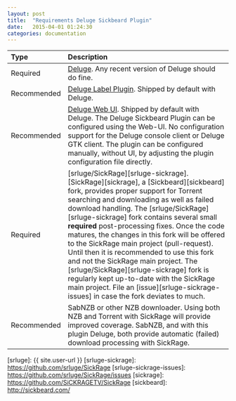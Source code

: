 ```yaml
---
layout: post
title:  "Requirements Deluge Sickbeard Plugin"
date:   2015-04-01 01:24:30
categories: documentation
---
```


| **Type** | **Description** |
|:--------|:---------------|
| Required | [Deluge][deluge]. Any recent version of Deluge should do fine. |
| Recommended | [Deluge Label Plugin][deluge-label]. Shipped by default with Deluge. |
| Recommended | [Deluge Web UI][deluge-web-ui]. Shipped by default with Deluge. The Deluge Sickbeard Plugin can be configured using the Web-UI. No configuration support for the Deluge console client or Deluge GTK client. The plugin can be configured manually, without UI, by adjusting the plugin configuration file directly. |
| Required | [srluge/SickRage][srluge-sickrage]. [SickRage][sickrage], a [Sickbeard][sickbeard] fork, provides proper support for Torrent searching and downloading as well as failed download handling. The [srluge/SickRage][srluge-sickrage] fork contains several small **required** post-processing fixes. Once the code matures, the changes in this fork will be offered to the SickRage main project (pull-request). Until then it is recommended to use this fork and not the SickRage main project. The [srluge/SickRage][srluge-sickrage] fork is regularly kept up-to-date with the SickRage main project. File an [issue][srluge-sickrage-issues] in case the fork deviates to much. |
| Recommended | SabNZB or other NZB downloader. Using both NZB and Torrent with SickRage will provide improved coverage. SabNZB, and with this plugin Deluge, both provide automatic (failed) download processing with SickRage. |

[deluge]: http://deluge-torrent.org/
[deluge-label]: http://dev.deluge-torrent.org/wiki/Plugins
[deluge-web-ui]: http://dev.deluge-torrent.org/wiki/UserGuide/ThinClient#WebUI
[srluge]: {{ site.user-url }}
[srluge-sickrage]: https://github.com/srluge/SickRage
[srluge-sickrage-issues]: https://github.com/srluge/SickRage/issues
[sickrage]: https://github.com/SiCKRAGETV/SickRage
[sickbeard]: http://sickbeard.com/
